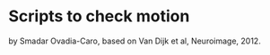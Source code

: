 Scripts to check motion
=======================

by Smadar Ovadia-Caro, 
based on Van Dijk et al, Neuroimage, 2012.
